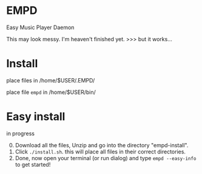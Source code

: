 # EMPD
Easy Music Player Daemon

This may look messy. I'm heaven't finished yet. >>> but it works...

# Install

place files in /home/$USER/.EMPD/

place file `empd` in /home/$USER/bin/

# Easy install

in progress

0) Download all the files, Unzip and go into the directory "empd-install".
1) Click `./install.sh`. this will place all files in their correct directories.
2) Done, now open your terminal (or run dialog) and type `empd --easy-info` to get started!
